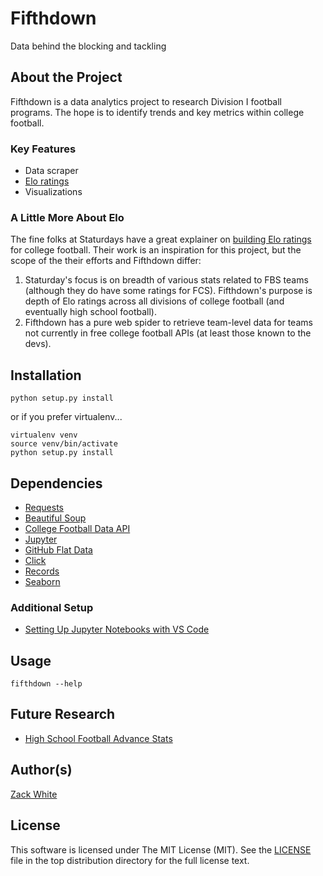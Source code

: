 # Fifthdown
Data behind the blocking and tackling

## About the Project

Fifthdown is a data analytics project to research Division I football programs. The hope is to identify trends and key metrics within college football.

### Key Features

- Data scraper
- [Elo ratings](https://www.wikiwand.com/en/Elo_rating_system)
- Visualizations

### A Little More About Elo

The fine folks at Staturdays have a great explainer on [building Elo ratings](https://staturdays.com/2020/08/11/introducing-college-football-elo-ratings/) for college football. Their work is an inspiration for this project, but the scope of the their efforts and Fifthdown differ:
1. Staturday's focus is on breadth of various stats related to FBS teams (although they do have some ratings for FCS). Fifthdown's purpose is depth of Elo ratings across all divisions of college football (and eventually high school football).
2. Fifthdown has a pure web spider to retrieve team-level data for teams not currently in free college football APIs (at least those known to the devs).

## Installation
`python setup.py install`

or if you prefer virtualenv...

```
virtualenv venv
source venv/bin/activate
python setup.py install
```

## Dependencies

- [Requests](https://docs.python-requests.org/en/master/index.html)
- [Beautiful Soup](https://beautiful-soup-4.readthedocs.io/en/latest/)
- [College Football Data API](https://www.collegefootballdata.com/)
- [Jupyter](https://jupyter.org/)
- [GitHub Flat Data](https://next.github.com/projects/flat-data)
- [Click](https://click.palletsprojects.com/en/8.0.x/)
- [Records](https://github.com/kennethreitz/records)
- [Seaborn](https://seaborn.pydata.org/)

### Additional Setup

- [Setting Up Jupyter Notebooks with VS Code](https://code.visualstudio.com/docs/datascience/jupyter-notebooks)


## Usage
`fifthdown --help`

## Future Research

- [High School Football Advance Stats](https://www.footballstudyhall.com/2018/8/24/17706048/advanced-stats-football-high-school-questions)

## Author(s)

[Zack White](https://github.com/ZackWhiteIT)

## License

This software is licensed under The MIT License (MIT). See the [LICENSE](LICENSE) file in the top distribution directory for the full license text.

